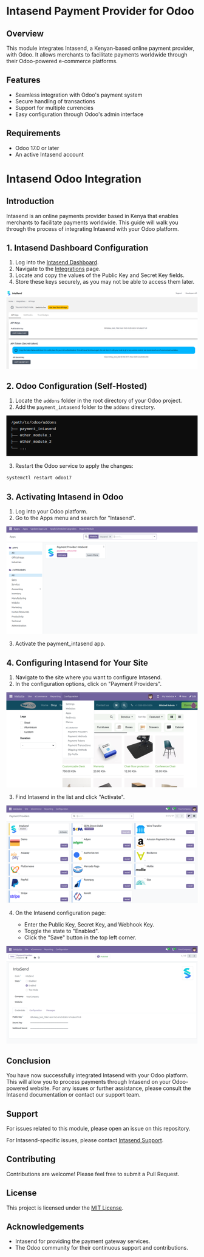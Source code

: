 # Intasend Payment Provider for Odoo

## Overview

This module integrates Intasend, a Kenyan-based online payment provider, with Odoo. It allows merchants to facilitate payments worldwide through their Odoo-powered e-commerce platforms.

## Features

- Seamless integration with Odoo's payment system
- Secure handling of transactions
- Support for multiple currencies
- Easy configuration through Odoo's admin interface

## Requirements

- Odoo 17.0 or later
- An active Intasend account

# Intasend Odoo Integration

## Introduction

Intasend is an online payments provider based in Kenya that enables merchants to facilitate payments worldwide. This guide will walk you through the process of integrating Intasend with your Odoo platform.

## 1. Intasend Dashboard Configuration

1. Log into the [Intasend Dashboard](https://payment.intasend.com).
2. Navigate to the [Integrations](https://sandbox.intasend.com/account/api-keys/) page.
3. Locate and copy the values of the Public Key and Secret Key fields.
4. Store these keys securely, as you may not be able to access them later.

![Intasend Dashboard](<docs/Screenshot from 2024-08-01 16-33-57.png>)

## 2. Odoo Configuration (Self-Hosted)

1. Locate the `addons` folder in the root directory of your Odoo project.
2. Add the `payment_intasend` folder to the `addons` directory.

![Odoo Addons Folder](<docs/Screenshot from 2024-08-01 16-42-29.png>)


3. Restart the Odoo service to apply the changes:

```bash
systemctl restart odoo17
```
## 3. Activating Intasend in Odoo

1. Log into your Odoo platform.
2. Go to the Apps menu and search for "Intasend".

![Activate Intasend In Odoo](<docs/Screenshot from 2024-08-01 16-58-45.png>)

3. Activate the payment_intasend app.

## 4. Configuring Intasend for Your Site

1. Navigate to the site where you want to configure Intasend.
2. In the configuration options, click on "Payment Providers".

![Intasend Configuration](<docs/Screenshot from 2024-08-02 13-06-22.png>)

3. Find Intasend in the list and click "Activate".

![Activate Intasend](<docs/Screenshot from 2024-08-02 13-09-47.png>)

4. On the Intasend configuration page:

    * Enter the Public Key, Secret Key, and Webhook Key.
    * Toggle the state to "Enabled".
    * Click the "Save" button in the top left corner.

![Enter Intasend Credentials](<docs/Screenshot from 2024-08-02 13-15-23.png>)


## Conclusion
You have now successfully integrated Intasend with your Odoo platform. This will allow you to process payments through Intasend on your Odoo-powered website.
For any issues or further assistance, please consult the Intasend documentation or contact our support team.


## Support

For issues related to this module, please open an issue on this repository.

For Intasend-specific issues, please contact [Intasend Support](https://support.intasend.com).

## Contributing

Contributions are welcome! Please feel free to submit a Pull Request.

## License

This project is licensed under the [MIT License](LICENSE).

## Acknowledgements

- Intasend for providing the payment gateway services.
- The Odoo community for their continuous support and contributions.